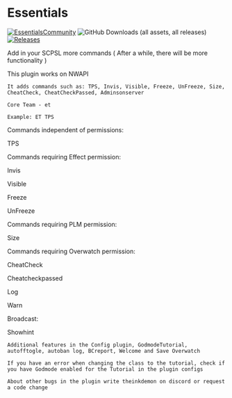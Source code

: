 # Essentials
[![EssentialsCommunity](https://img.shields.io/discord/1188494824001773620?style=for-the-badge)](https://discord.com/invite/eNJfZyhqj8)
![GitHub Downloads (all assets, all releases)](https://img.shields.io/github/downloads/SCP-SLEssentials-Team/SCPSL-Essentials/total?style=for-the-badge)
<a href="https://github.com/SCP-SLEssentials-Team/SCPSL-Essentials/releases">
<img src="https://img.shields.io/github/v/release/SCP-SLEssentials-Team/SCPSL-Essentials?display_name=release&style=for-the-badge" alt="Releases">
</a>

Add in your SCPSL more commands ( After a while, there will be more functionality )

This plugin works on NWAPI

`It adds commands such as: TPS, Invis, Visible, Freeze, UnFreeze, Size, CheatCheck, CheatCheckPassed, Adminsonserver`

`Core Team - et`

`Example: ET TPS`

Commands independent of permissions:

TPS

Commands requiring Effect permission:

Invis

Visible

Freeze

UnFreeze

Commands requiring PLM permission:

Size

Commands requiring Overwatch permission:

CheatCheck

Cheatcheckpassed

Log

Warn

Broadcast:

Showhint

`Additional features in the Config plugin, GodmodeTutorial, autofftogle, autoban log, BCreport, Welcome and Save Overwatch`

`If you have an error when changing the class to the tutorial, check if you have Godmode enabled for the Tutorial in the plugin configs`

`About other bugs in the plugin write theinkdemon on discord or request a code change`
